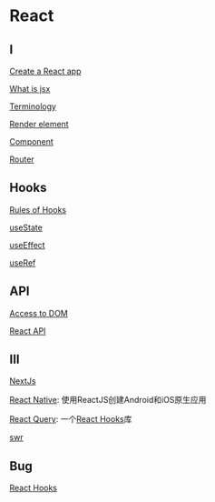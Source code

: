 # React

## I

[Create a React app](react-create-app.md)

[What is jsx](react-jsx.md)

[Terminology](react-terminology.md)

[Render element](react-render-element.md)

[Component](react-component.md)

[Router](react-router.md)

## Hooks

[Rules of Hooks](react-rules-of-hooks.md)

[useState](react-hooks-usestate.md)

[useEffect](react-hooks-useeffect.md)

[useRef](react-hooks-useref.md)

## API

[Access to DOM](react-api-refs.md)

[React API](react-api.md)

## III

[NextJs](nextjs.md)

[React Native](react-native.md): 使用ReactJS创建Android和iOS原生应用

[React Query](react-query.md): 一个[React Hooks]()库

[swr](react-swr.md)

## Bug

[React Hooks](react-learn-from-bug.md)
